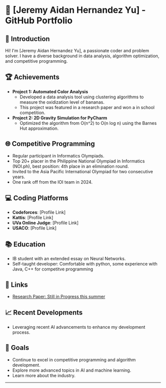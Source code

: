 # 🌟 [Jeremy Aidan Hernandez Yu] - GitHub Portfolio

## 👋 Introduction
Hi! I'm [Jeremy Aidan Hernandez Yu], a passionate coder and problem solver. I have a diverse background in data analysis, algorithm optimization, and competitive programming.

## 🏆 Achievements
- **Project 1: Automated Color Analysis** 
  - Developed a data analysis tool using clustering algorithms to measure the oxidization level of bananas.
  - This project was featured in a research paper and won a in school competition.
- **Project 2: 2D Gravity Simulation for PyCharm**
  - Optimized the algorithm from O(n^2) to O(n log n) using the Barnes Hut approximation.

## 🌐 Competitive Programming
- Regular participant in Informatics Olympiads.
- Top 20+ placer in the Philippine National Olympiad in Informatics (NOI.ph), best position: 4th place in an elimination round.
- Invited to the Asia Pacific International Olympiad for two consecutive years.
- One rank off from the IOI team in 2024.

## 💻 Coding Platforms
- **Codeforces**: [Profile Link]
- **Kattis**: [Profile Link]
- **UVa Online Judge**: [Profile Link]
- **USACO**: [Profile Link]

## 📚 Education
- IB student with an extended essay on Neural Networks.
- Self-taught developer: Comfortable with python, some experience with Java, C++ for competitve programming

## 🔗 Links
- [Research Paper: Still in Progress this summer](#)

## 📈 Recent Developments
- Leveraging recent AI advancements to enhance my development process.

## 🎯 Goals
- Continue to excel in competitive programming and algorithm development.
- Explore more advanced topics in AI and machine learning.
- Learn more about the industry.

---
